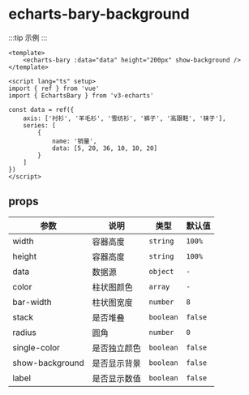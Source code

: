 <script lang="ts" setup>
import EchartsBaryBackground from '@/echarts/bary/echarts-bary-background.vue'
</script>

# echarts-bary-background

:::tip 示例
<echarts-bary-background />
:::

```vue
<template>
    <echarts-bary :data="data" height="200px" show-background />
</template>

<script lang="ts" setup>
import { ref } from 'vue'
import { EchartsBary } from 'v3-echarts'

const data = ref({
    axis: ['衬衫', '羊毛衫', '雪纺衫', '裤子', '高跟鞋', '袜子'],
    series: [
        {
            name: '销量',
            data: [5, 20, 36, 10, 10, 20]
        }
    ]
})
</script>
```

## props

| 参数            | 说明         | 类型      | 默认值  |
| --------------- | ------------ | --------- | ------- |
| width           | 容器高度     | `string`  | `100%`  |
| height          | 容器高度     | `string`  | `100%`  |
| data            | 数据源       | `object`  | `-`     |
| color           | 柱状图颜色   | `array`   | `-`     |
| bar-width       | 柱状图宽度   | `number`  | `8`     |
| stack           | 是否堆叠     | `boolean` | `false` |
| radius          | 圆角         | `number`  | `0`     |
| single-color    | 是否独立颜色 | `boolean` | `false` |
| show-background | 是否显示背景 | `boolean` | `false` |
| label           | 是否显示数值 | `boolean` | `false` |
